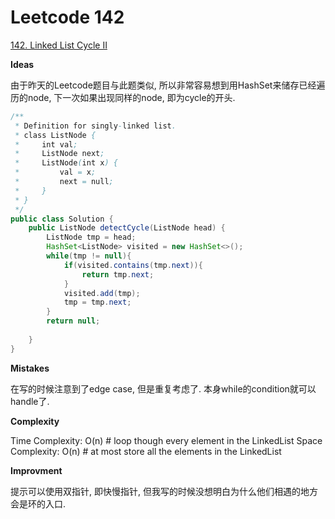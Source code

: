 # Leetcode 142  #

[142. Linked List Cycle II](https://leetcode.cn/problems/linked-list-cycle-ii/)

**Ideas**

由于昨天的Leetcode题目与此题类似, 所以非常容易想到用HashSet来储存已经遍历的node, 下一次如果出现同样的node, 即为cycle的开头.

```java
/**
 * Definition for singly-linked list.
 * class ListNode {
 *     int val;
 *     ListNode next;
 *     ListNode(int x) {
 *         val = x;
 *         next = null;
 *     }
 * }
 */
public class Solution {
    public ListNode detectCycle(ListNode head) {
        ListNode tmp = head;
        HashSet<ListNode> visited = new HashSet<>();
        while(tmp != null){
            if(visited.contains(tmp.next)){
                return tmp.next;
            }
            visited.add(tmp);
            tmp = tmp.next;
        }
        return null;
        
    }
}
```

**Mistakes**

在写的时候注意到了edge case, 但是重复考虑了. 本身while的condition就可以handle了.

**Complexity**

Time Complexity: O(n) # loop though every element in the LinkedList 
Space Complexity: O(n) # at most store all the elements in the LinkedList


**Improvment**

提示可以使用双指针, 即快慢指针, 但我写的时候没想明白为什么他们相遇的地方会是环的入口. 
